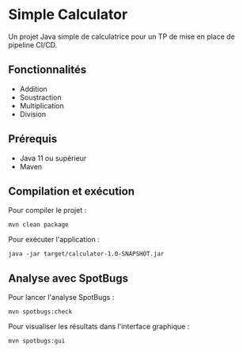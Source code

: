 # Simple Calculator

Un projet Java simple de calculatrice pour un TP de mise en place de pipeline CI/CD.

## Fonctionnalités

- Addition
- Soustraction
- Multiplication
- Division

## Prérequis

- Java 11 ou supérieur
- Maven

## Compilation et exécution

Pour compiler le projet :
```
mvn clean package
```

Pour exécuter l'application :
```
java -jar target/calculator-1.0-SNAPSHOT.jar
```

## Analyse avec SpotBugs

Pour lancer l'analyse SpotBugs :
```
mvn spotbugs:check
```

Pour visualiser les résultats dans l'interface graphique :
```
mvn spotbugs:gui
```
